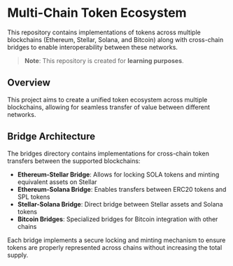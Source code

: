 # Multi-Chain Token Ecosystem

This repository contains implementations of tokens across multiple blockchains (Ethereum, Stellar, Solana, and Bitcoin) along with cross-chain bridges to enable interoperability between these networks.

> **Note**: This repository is created for **learning purposes**.

## Overview

This project aims to create a unified token ecosystem across multiple blockchains, allowing for seamless transfer of value between different networks.

## Bridge Architecture

The bridges directory contains implementations for cross-chain token transfers between the supported blockchains:

- **Ethereum-Stellar Bridge**: Allows for locking SOLA tokens and minting equivalent assets on Stellar
- **Ethereum-Solana Bridge**: Enables transfers between ERC20 tokens and SPL tokens
- **Stellar-Solana Bridge**: Direct bridge between Stellar assets and Solana tokens
- **Bitcoin Bridges**: Specialized bridges for Bitcoin integration with other chains

Each bridge implements a secure locking and minting mechanism to ensure tokens are properly represented across chains without increasing the total supply.

